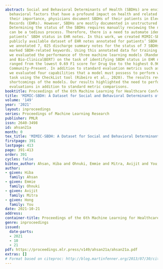 ```yaml
---
abstract: Social and Behavioral Determinants of Health (SBDHs) are environmental and
  behavioral factors that have a profound impact on health and related outcomes. Given
  their importance, physicians document SBDHs of their patients in Electronic Health
  Records (EHRs). However, SBDHs are mostly documented in unstructured EHR notes.
  Determining the status of the SBDHs requires manually reviewing the notes which
  can be a tedious process. Therefore, there is a need to automate identifying the
  patients’ SBDH status in EHR notes. In this work, we created MIMIC-SBDH, the first
  publicly available dataset of EHR notes annotated for patients’ SBDH status. Specifically,
  we annotated 7, 025 discharge summary notes for the status of 7 SBDHs as well as
  marked SBDH-related keywords. Using this annotated data for training and evaluation,
  we evaluated the performance of three machine learning models (Random Forest, XGBoost,
  and Bio-ClinicalBERT) on the task of identifying SBDH status in EHR notes. The performance
  ranged from the lowest 0.69 F1 score for Drug Use to the highest 0.96 F1 score for
  Community-Present. In addition to standard evaluation metrics such as the F1 score,
  we evaluated four capabilities that a model must possess to perform well on the
  task using the CheckList tool (Ribeiro et al., 2020). The results revealed several
  shortcomings of the models. Our results highlighted the need to perform more capability-centric
  evaluations in addition to standard metric comparisons.
booktitle: Proceedings of the 6th Machine Learning for Healthcare Conference
title: 'MIMIC-SBDH: A Dataset for Social and Behavioral Determinants of Health'
volume: '149'
year: '2021'
layout: inproceedings
series: Proceedings of Machine Learning Research
publisher: PMLR
issn: 2640-3498
id: ahsan21a
month: 0
tex_title: 'MIMIC-SBDH: A Dataset for Social and Behavioral Determinants of Health'
firstpage: 391
lastpage: 413
page: 391-413
order: 391
cycles: false
bibtex_author: Ahsan, Hiba and Ohnuki, Emmie and Mitra, Avijit and You, Hong
author:
- given: Hiba
  family: Ahsan
- given: Emmie
  family: Ohnuki
- given: Avijit
  family: Mitra
- given: Hong
  family: You
date: 2021-10-21
address:
container-title: Proceedings of the 6th Machine Learning for Healthcare Conference
genre: inproceedings
issued:
  date-parts:
  - 2021
  - 10
  - 21
pdf: https://proceedings.mlr.press/v149/ahsan21a/ahsan21a.pdf
extras: []
# Format based on citeproc: http://blog.martinfenner.org/2013/07/30/citeproc-yaml-for-bibliographies/
---
```

